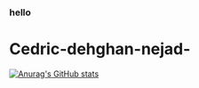 ### hello
# Cedric-dehghan-nejad-
[![Anurag's GitHub stats](https://github-readme-stats.vercel.app/api?username=cedric-dehghan-nejad)](https://github.com/anuraghazra/github-readme-stats)
